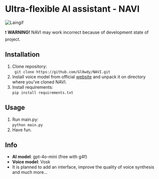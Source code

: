 # Ultra-flexible AI assistant - NAVI

![Laingif](https://i.pinimg.com/originals/34/67/fc/3467fc8d0dd144536008b2fa04887b22.gif)

❗ **WARNING!** NAVI may work incorrect because of development state of project. 

## Installation
1. Clone repository:\
``` git clone https://github.com/Gl0wdy/NAVI.git```
2. Install voice model from official [website](https://alphacephei.com/vosk/models) and unpack it on directory where you've cloned NAVI.
3. Install requirements:\
```pip install requirements.txt```

## Usage
1. Run main.py:\
```python main.py```
2. Have fun.

## Info

 - **AI model**: gpt-4o-mini (free with g4f)
 - **Voice model**: Vosk
 - It is planned to add an interface, improve the quality of voice synthesis and much more...
